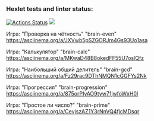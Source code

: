 ### Hexlet tests and linter status:
[![Actions Status](https://github.com/dorrety/frontend-project-44/workflows/hexlet-check/badge.svg)](https://github.com/dorrety/frontend-project-44/actions)
<a href="https://codeclimate.com/github/dorrety/frontend-project-44/maintainability"><img src="https://api.codeclimate.com/v1/badges/39d7cfc63d7ea3512892/maintainability" /></a>


Игра: "Проверка на чётность"
"brain-even"
https://asciinema.org/a/JXVwb5pSZGORJm4Gs93Uo1asa


Игра: "Калькулятор"
"brain-calc"
https://asciinema.org/a/MKwaD48B8okedFF55U7oslQfz


Игра: "Наибольший общий делитель"
"brain-gcd"
https://asciinema.org/a/Fz29rac9DThNMQN1cGGFYs2Nk


Игра: "Прогрессия"
"brain-progression"
https://asciinema.org/a/875orPIyAO9tyw71jwfoWxH0I


Игра: "Простое ли число?"
"brain-prime"
https://asciinema.org/a/CevjszAZ1Y3rNnVQ4fjcMDsqr